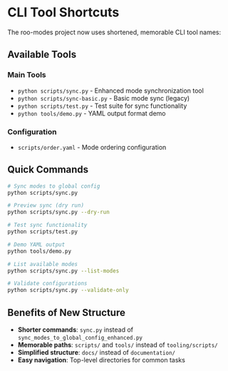 # CLI Tool Shortcuts

The roo-modes project now uses shortened, memorable CLI tool names:

## Available Tools

### Main Tools
- `python scripts/sync.py` - Enhanced mode synchronization tool
- `python scripts/sync-basic.py` - Basic mode sync (legacy)
- `python scripts/test.py` - Test suite for sync functionality
- `python tools/demo.py` - YAML output format demo

### Configuration
- `scripts/order.yaml` - Mode ordering configuration

## Quick Commands

```bash
# Sync modes to global config
python scripts/sync.py

# Preview sync (dry run) 
python scripts/sync.py --dry-run

# Test sync functionality
python scripts/test.py

# Demo YAML output
python tools/demo.py

# List available modes
python scripts/sync.py --list-modes

# Validate configurations
python scripts/sync.py --validate-only
```

## Benefits of New Structure

- **Shorter commands**: `sync.py` instead of `sync_modes_to_global_config_enhanced.py`
- **Memorable paths**: `scripts/` and `tools/` instead of `tooling/scripts/`
- **Simplified structure**: `docs/` instead of `documentation/`
- **Easy navigation**: Top-level directories for common tasks
